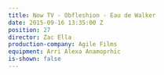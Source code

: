 ```yaml
---
title: Now TV - Obfleshion - Eau de Walker
date: 2015-09-16 13:35:00 Z
position: 27
director: Zac Ella
production-company: Agile Films
equipment: Arri Alexa Anamoprhic
is-shown: false
---
```


